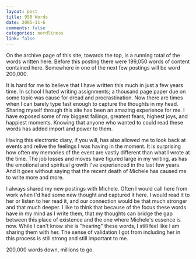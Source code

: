 ```yaml
--- 
layout: post
title: 950 Words
date: 2005-11-6
comments: false
categories: nerdliness
link: false
---
```

On the archive page of this site, towards the top, is a running total of the words written here. Before this posting there were 199,050 words of content contained here. Somewhere in one of the next few postings will be word 200,000.

It is hard for me to believe that I have written this much in just a few years time. In school I hated writing assignments; a thousand page paper due on some topic was cause for dread and procrastination. Now there are times when I can barely type fast enough to capture the thoughts in my head. Sharing myself through this site has been an amazing experience for me. I have exposed some of my biggest failings, greatest fears, highest joys, and happiest moments. Knowing that anyone who wanted to could read these words has added import and power to them.

Having this electronic diary, if you will, has also allowed me to look back at events and relive the feelings I was having in the moment. It is surprising how often my memories of the event are vastly different than what I wrote at the time. The job losses and moves have figured large in my writing, as has the emotional and spiritual growth I've experienced in the last few years. And it goes without saying that the recent death of Michele has caused me to write more and more.

I always shared my new postings with Michele. Often I would call here from work when I'd had some new thought and captured it here. I would read it to her or listen to her read it, and our connection would be that much stronger and that much deeper. I like to think that because of the focus these words have in my mind as I write them, that my thoughts can bridge the gap between this place of existence and the one where Michele's essence is now. While I can't know she is "hearing" these words, I still feel like I am sharing them with her. The sense of validation I got from including her in this process is still strong and still important to me.

200,000 words down, millions to go.

